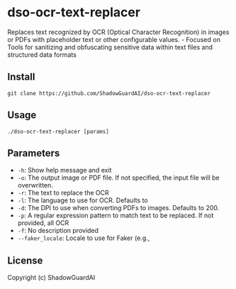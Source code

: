 # dso-ocr-text-replacer
Replaces text recognized by OCR (Optical Character Recognition) in images or PDFs with placeholder text or other configurable values. - Focused on Tools for sanitizing and obfuscating sensitive data within text files and structured data formats

## Install
`git clone https://github.com/ShadowGuardAI/dso-ocr-text-replacer`

## Usage
`./dso-ocr-text-replacer [params]`

## Parameters
- `-h`: Show help message and exit
- `-o`: The output image or PDF file. If not specified, the input file will be overwritten.
- `-r`: The text to replace the OCR
- `-l`: The language to use for OCR. Defaults to 
- `-d`: The DPI to use when converting PDFs to images. Defaults to 200.
- `-p`: A regular expression pattern to match text to be replaced. If not provided, all OCR
- `-f`: No description provided
- `--faker_locale`: Locale to use for Faker (e.g., 

## License
Copyright (c) ShadowGuardAI
